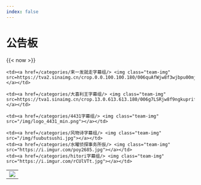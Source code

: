 ```yaml
---
index: false
---
```


# 公告板
{{< now >}}


<!-- <link rel="stylesheet" href="/css/screen.css"> -->


<!-- <link rel="stylesheet" href="//maxcdn.bootstrapcdn.com/font-awesome/4.3.0/css/font-awesome.min.css"> -->



<!-- 

笑神本部成员新加入[hitori字幕组](https://space.bilibili.com/764931/)和[水曜侦探事务所(仮)](https://space.bilibili.com/2916169/)

感谢支持～ -->

<table class="subteams">
<tbody>

<tr>
    <td><a href=/categories/伦敦之心字幕组/> <img class="team-img" src=/img/logo_lh_square.jpg></a></td>

    <td><a href=/categories/来一发就走字幕组/> <img class="team-img" src=https://tva2.sinaimg.cn/crop.0.0.100.100.180/006quAfWjw8f3wjbpu00mj302s02sq2v.jpg></a></td>

    <td><a href=/categories/大喜利王字幕组/> <img class="team-img" src=https://tva1.sinaimg.cn/crop.13.0.613.613.180/006g7LSRjw8f9ngkuprifj30hs0h1t9h.jpg></a></td>

    <td><a href=/categories/4431字幕组/> <img class="team-img" src="/img/logo_4431_min.png"></a></td>

    <td><a href=/categories/风物诗字幕组/> <img class="team-img" src="/img/fuubutsushi.jpg"></a></td>
    <td><a href=/categories/水曜侦探事务所仮/> <img class="team-img" src="https://i.imgur.com/poy2685.jpg"></a></td>
    <td><a href=/categories/hitori字幕组/> <img class="team-img" src="https://i.imgur.com/rCUlVTt.jpg"></a></td>

</tr>

</tbody>
</table>


<!-- 
NGT48成员山口真帆为遇袭事件鞠躬道歉。

[正义路人整理的事件始末](https://i.imgur.com/jCS0CXZ.jpg)

[日本艺能圈及48G相关人员评论汇总](http://tieba.baidu.com/p/6003871728)

[有条件的小伙伴可以参与此请愿支持她](https://www.change.org/p/%E4%BB%8A%E6%9D%91%E6%82%A6%E9%83%8E-ngt48%E3%82%B0%E3%83%AB%E3%83%BC%E3%83%97%E4%BB%8A%E6%9D%91%E6%94%AF%E9%85%8D%E4%BA%BA%E3%81%AE%E8%BE%9E%E8%81%B7%E3%81%A8%E9%81%8B%E5%96%B6%E3%82%B9%E3%82%BF%E3%83%83%E3%83%95%E3%81%AB%E5%85%AC%E5%BC%8F%E3%81%AA%E5%A0%B4%E3%81%A7%E3%81%AE%E8%AC%9D%E7%BD%AA%E3%82%92%E6%B1%82%E3%82%81%E3%81%BE%E3%81%99-7f45807a-850d-427b-9982-ba125a5eae3d?recruiter=928133723&utm_source=share_petition&utm_medium=twitter&utm_campaign=psf_combo_share_abi.pacific_email_copy_en_gb_4.v1.pacific_email_copy_en_us_3.control.pacific_email_copy_en_us_5.v1.pacific_post_sap_share_gmail_abi.gmail_abi.lightning_2primary_share_options_more.variant&utm_term=psf_combo_share_abi.pacific_email_copy_en_gb_4.v1.pacific_email_copy_en_us_5.v1.pacific_email_copy_en_us_3.control.pacific_post_sap_share_gmail_abi.gmail_abi.lightning_2primary_share_options_more.control)

谢谢！ -->

<!-- **最近更新:** -->

<!-- 风物诗字幕组加入笑神本部，~~并签定契约成为一名光荣的马猴烧酒~~，感谢[大橙子和风物诗的小伙伴](https://space.bilibili.com/381936)一直以来的付出~ -->

<!-- - 合集里增加了大喜利王做的未完成少女三部曲。请勿传外网。 -->

<!--- M-1 准决赛啦， 更新了由[克罗斯](https://space.bilibili.com/385066467/#/) (还有叔叔) 带来的一系列三回战段子，请欣赏 -->

<!-- - 伦心组的国庆七天乐(￣▽￣)

- 收录了[hitori字幕组](/categories/hitori%E5%AD%97%E5%B9%95%E7%BB%84/)的作品，感谢[@sclarkca_](https://space.bilibili.com/764931/#/) ヾ(￣▽￣) -->



<!-- - 针对GFW优化了网站加载速度
- 拾遗录（以及[这期LH](https://owaraiclub.com/post/2018-09-17-180809-na/)）使用的新视频平台有小伙伴反映无法加载，建议使用Chrome浏览器
 -->
<!-- - 中秋节快乐w -->

<!-- - 新视频平台看来还行，所以为重新上架一些被哔的档，新增栏 [**拾遗录**](/lost_found/)，目前补了一些神舌，后续会陆续补档， 欢迎留言板反馈

- 修复[搜索页](/search_page.html)

- 修正拾遗录的重复帖，感谢[@靓靓靓](https://owaraiclub.com/crit/) -->


<!-- 添加B站内嵌播放器（2018-08-29之后的档有效）

ビリビリ又改版啦ヾ(￣▽￣) -->

<!-- 对站内搜索有点不满意所以升级了一下：

- 现在搜索功能是一个独立完整的搜索页，可以返回所有结果

- 帖子正文也搜得到啦ヾ(￣▽￣)

- （那些搜偶像之穴的小伙伴放弃吧咱们真没那个…… -->


<!--
**最近更新:** 风物诗字幕组好努力ヾ(￣▽￣) 感谢[@汉中则为橙](https://space.bilibili.com/381936/#/)  -->


<!-- **最近更新:** 风物诗感谢[@汉中则为橙](https://space.bilibili.com/381936/#/)
ヾ(￣▽￣)
没有绘心艺人都第六弹了的说！ -->

<!-- **最近更新:** 添加奥特曼艺人，感谢 [@长野县名产翅膀](https://space.bilibili.com/1464994/#/) ヾ(￣▽￣) -->

<!-- **最近更新:** 添加东京03的几个短剧，感谢 [@三葉__](https://space.bilibili.com/119571380/#/) [@akihoni](https://space.bilibili.com/412335/#/)  -->

<!-- **最近更新:** 由algolia支援的站内搜索上线ヾ(￣▽￣) -->

<!-- **最近更新：** 过完年该干活啦~~ 明年七天乐再见 ヾ(￣▽￣)Bye~Bye~

颜色对应更新时间：

- 三天内 -> 橙
- 三到七天 -> 紫
- 七到十四天 -> 蓝
- 十四天前 -> 白 -->

<!-- **最近更新：** 大哥大嫂过年好~ -->

<!-- 2017只剩下几天啦www，版头更新了一下，加入了几组新面孔！~~然而基本木有区别的啦hhh~~ -->



